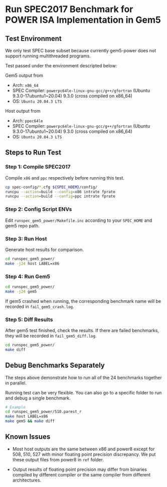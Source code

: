 # Run SPEC2017 Benchmark for POWER ISA Implementation in Gem5

## Test Environment

We only test SPEC base subset because currently gem5-power does not support running multithreaded programs.

Test passed under the environment descripted below:

Gem5 output from
- Arch: `x86_64`
- SPEC Compiler: `powerpc64le-linux-gnu-gcc/g++/gfortran` (Ubuntu 9.3.0-17ubuntu1~20.04) 9.3.0 (cross compiled on x86_64)
- OS: `Ubuntu 20.04.3 LTS`

Host output from
- Arch: `ppec64le`
- SPEC Compiler: `powerpc64le-linux-gnu-gcc/g++/gfortran` (Ubuntu 9.3.0-17ubuntu1~20.04) 9.3.0 (cross compiled on x86_64)
- OS: `Ubuntu 20.04.3 LTS`



##  Steps to Run Test

### Step 1: Compile SPEC2017

Compile `x86` and `ppc` respectively before running this test.
```bash
cp spec-config/*.cfg ${SPEC_HOEM}/config/
runcpu --action=build --config=x86 intrate fprate
runcpu --action=build --config=ppc intrate fprate
```

### Step 2: Config Script ENVs

Edit `runspec_gem5_power/Makefile.inc` according to your `SPEC_HOME` and gem5 repo path.

### Step 3: Run Host

Generate host results for comparison.

```bash
cd runspec_gem5_power/
make -j24 host LABEL=x86
```

### Step 4: Run Gem5

```bash
cd runspec_gem5_power/
make -j24 gem5
```

If gem5 crashed when running, the corresponding benchmark name will be recorded in `fail_gem5_crash.log`.

### Step 5: Diff Results

After gem5 test finished, check the results.
If there are failed benchmarks, they will be recorded in `fail_gem5_diff.log`.

```bash
cd runspec_gem5_power/
make diff
```



## Debug Benchmarks Separately

The steps above demonstrate how to run all of the 24 benchmarks together in parallel.

Running test can be very flexible. You can also go to a specific folder to run and debug a single benchmark. 

```bash
# Example
cd runspec_gem5_power/510.parest_r
make host LABEL=x86
make gem5 && make diff
```



## Known Issues

- Most host outputs are the same between x86 and power8 except for 508, 510, 527 with minor floating point precision discrepancy. We put these output files from power8 in `ref` folder.

- Output results of floating point precision may differ from binaries compiled by different compiler or the same compiler from different architectures.

